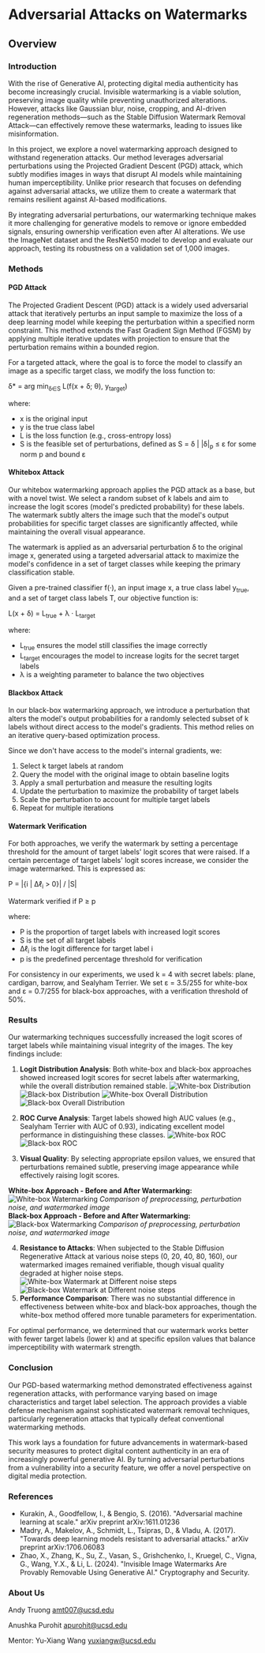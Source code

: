# Adversarial Attacks on Watermarks

## Overview

### Introduction
With the rise of Generative AI, protecting digital media authenticity has become increasingly crucial. Invisible watermarking is a viable solution, preserving image quality while preventing unauthorized alterations. However, attacks like Gaussian blur, noise, cropping, and AI-driven regeneration methods—such as the Stable Diffusion Watermark Removal Attack—can effectively remove these watermarks, leading to issues like misinformation.

In this project, we explore a novel watermarking approach designed to withstand regeneration attacks. Our method leverages adversarial perturbations using the Projected Gradient Descent (PGD) attack, which subtly modifies images in ways that disrupt AI models while maintaining human imperceptibility. Unlike prior research that focuses on defending against adversarial attacks, we utilize them to create a watermark that remains resilient against AI-based modifications.

By integrating adversarial perturbations, our watermarking technique makes it more challenging for generative models to remove or ignore embedded signals, ensuring ownership verification even after AI alterations. We use the ImageNet dataset and the ResNet50 model to develop and evaluate our approach, testing its robustness on a validation set of 1,000 images.

### Methods

#### PGD Attack
The Projected Gradient Descent (PGD) attack is a widely used adversarial attack that iteratively perturbs an input sample to maximize the loss of a deep learning model while keeping the perturbation within a specified norm constraint. This method extends the Fast Gradient Sign Method (FGSM) by applying multiple iterative updates with projection to ensure that the perturbation remains within a bounded region.

For a targeted attack, where the goal is to force the model to classify an image as a specific target class, we modify the loss function to:

δ* = arg min<sub>δ∈S</sub> L(f(x + δ; θ), y<sub>target</sub>)

where:
- x is the original input
- y is the true class label
- L is the loss function (e.g., cross-entropy loss)
- S is the feasible set of perturbations, defined as S = δ | |δ|<sub>p</sub> ≤ ε for some norm p and bound ε

#### Whitebox Attack
Our whitebox watermarking approach applies the PGD attack as a base, but with a novel twist. We select a random subset of k labels and aim to increase the logit scores (model's predicted probability) for these labels. The watermark subtly alters the image such that the model's output probabilities for specific target classes are significantly affected, while maintaining the overall visual appearance.

The watermark is applied as an adversarial perturbation δ to the original image x, generated using a targeted adversarial attack to maximize the model's confidence in a set of target classes while keeping the primary classification stable.

Given a pre-trained classifier f(·), an input image x, a true class label y<sub>true</sub>, and a set of target class labels T, our objective function is:

L(x + δ) = L<sub>true</sub> + λ · L<sub>target</sub>

where:
- L<sub>true</sub> ensures the model still classifies the image correctly
- L<sub>target</sub> encourages the model to increase logits for the secret target labels
- λ is a weighting parameter to balance the two objectives

#### Blackbox Attack
In our black-box watermarking approach, we introduce a perturbation that alters the model's output probabilities for a randomly selected subset of k labels without direct access to the model's gradients. This method relies on an iterative query-based optimization process.

Since we don't have access to the model's internal gradients, we:
1. Select k target labels at random
2. Query the model with the original image to obtain baseline logits
3. Apply a small perturbation and measure the resulting logits
4. Update the perturbation to maximize the probability of target labels
5. Scale the perturbation to account for multiple target labels
6. Repeat for multiple iterations

#### Watermark Verification
For both approaches, we verify the watermark by setting a percentage threshold for the amount of target labels' logit scores that were raised. If a certain percentage of target labels' logit scores increase, we consider the image watermarked. This is expressed as:

P = |{i | Δℓ<sub>i</sub> > 0}| / |S|

Watermark verified if P ≥ p

where:
- P is the proportion of target labels with increased logit scores
- S is the set of all target labels
- Δℓ<sub>i</sub> is the logit difference for target label i
- p is the predefined percentage threshold for verification

For consistency in our experiments, we used k = 4 with secret labels: plane, cardigan, barrow, and Sealyham Terrier. We set ε = 3.5/255 for white-box and ε = 0.7/255 for black-box approaches, with a verification threshold of 50%.

### Results

Our watermarking techniques successfully increased the logit scores of target labels while maintaining visual integrity of the images. The key findings include:

1. **Logit Distribution Analysis**: Both white-box and black-box approaches showed increased logit scores for secret labels after watermarking, while the overall distribution remained stable.
![White-box Distribution](assets/whitebox_logit_histogram_label_190.png)
![Black-box Distribution](assets/blackbox_logit_histogram_label_190.png)
![White-box Overall Distribution](assets/whitebox_combined_histogram.png)
![Black-box Overall Distribution](assets/blackbox_combined_histogram.png)


2. **ROC Curve Analysis**: Target labels showed high AUC values (e.g., Sealyham Terrier with AUC of 0.93), indicating excellent model performance in distinguishing these classes.
![White-box ROC](assets/whitebox_oc_curve_label_190.png)
![Black-box ROC](assets/bb_roc_curve_label_190.png)
3. **Visual Quality**: By selecting appropriate epsilon values, we ensured that perturbations remained subtle, preserving image appearance while effectively raising logit scores. <br>

**White-box Approach - Before and After Watermarking:**
![White-box Watermarking](assets/whitebox_comparison.png)
*Comparison of preprocessing, perturbation noise, and watermarked image* <br>
**Black-box Approach - Before and After Watermarking:**
![Black-box Watermarking](assets/blackbox_comparison.png)
*Comparison of preprocessing, perturbation noise, and watermarked image*

4. **Resistance to Attacks**: When subjected to the Stable Diffusion Regenerative Attack at various noise steps (0, 20, 40, 80, 160), our watermarked images remained verifiable, though visual quality degraded at higher noise steps.
![White-box Watermark at Different noise steps](assets/wb_noise_steps.png)
![Black-box Watermark at Different noise steps](assets/bb_noise_steps.png)
5. **Performance Comparison**: There was no substantial difference in effectiveness between white-box and black-box approaches, though the white-box method offered more tunable parameters for experimentation.

For optimal performance, we determined that our watermark works better with fewer target labels (lower k) and at specific epsilon values that balance imperceptibility with watermark strength.

### Conclusion

Our PGD-based watermarking method demonstrated effectiveness against regeneration attacks, with performance varying based on image characteristics and target label selection. The approach provides a viable defense mechanism against sophisticated watermark removal techniques, particularly regeneration attacks that typically defeat conventional watermarking methods.

This work lays a foundation for future advancements in watermark-based security measures to protect digital content authenticity in an era of increasingly powerful generative AI. By turning adversarial perturbations from a vulnerability into a security feature, we offer a novel perspective on digital media protection.

### References

- Kurakin, A., Goodfellow, I., & Bengio, S. (2016). "Adversarial machine learning at scale." arXiv preprint arXiv:1611.01236
- Madry, A., Makelov, A., Schmidt, L., Tsipras, D., & Vladu, A. (2017). "Towards deep learning models resistant to adversarial attacks." arXiv preprint arXiv:1706.06083
- Zhao, X., Zhang, K., Su, Z., Vasan, S., Grishchenko, I., Kruegel, C., Vigna, G., Wang, Y.X., & Li, L. (2024). "Invisible Image Watermarks Are Provably Removable Using Generative AI." Cryptography and Security.

### About Us 
Andy Truong 
amt007@ucsd.edu

Anushka Purohit
apurohit@ucsd.edu

Mentor: Yu-Xiang Wang
yuxiangw@ucsd.edu
